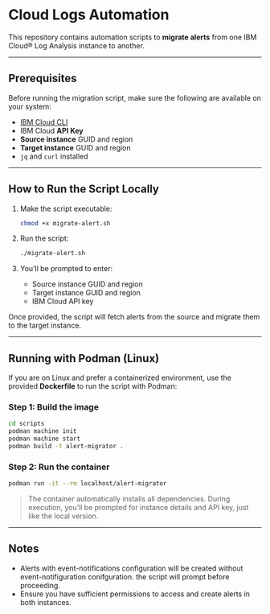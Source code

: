 # Cloud Logs Automation

This repository contains automation scripts to **migrate alerts** from one IBM Cloud® Log Analysis instance to another.

---

## Prerequisites

Before running the migration script, make sure the following are available on your system:

- [IBM Cloud CLI](https://cloud.ibm.com/docs/cli?topic=cli-install-ibmcloud-cli)
- IBM Cloud **API Key**
- **Source instance** GUID and region
- **Target instance** GUID and region
- `jq` and `curl` installed

---

## How to Run the Script Locally

1. Make the script executable:

   ```bash
   chmod +x migrate-alert.sh
   ```

2. Run the script:

   ```bash
   ./migrate-alert.sh
   ```

3. You’ll be prompted to enter:

   - Source instance GUID and region
   - Target instance GUID and region
   - IBM Cloud API key

Once provided, the script will fetch alerts from the source and migrate them to the target instance.

---

## Running with Podman (Linux)

If you are on Linux and prefer a containerized environment, use the provided **Dockerfile** to run the script with Podman:

### Step 1: Build the image

```bash
cd scripts
podman machine init
podman machine start
podman build -t alert-migrator .
```

### Step 2: Run the container

```bash
podman run -it --rm localhost/alert-migrator
```

> The container automatically installs all dependencies. During execution, you’ll be prompted for instance details and API key, just like the local version.

---

## Notes

- Alerts with event-notifications configuration will be created without event-notifiguration conifguration. the script will prompt before proceeding.
- Ensure you have sufficient permissions to access and create alerts in both instances.

